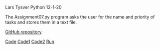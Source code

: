 Lars Tysver
Python
12-1-20

The Assignment07.py program asks the user for the name and priority of tasks and stores them in a text file.

[GitHub repository](https://github.com/Dromeus/IntroToProg-Python-Mod07)

[Code](Code.png)
[Code1](Code1.png)
[Code2](Code2.png)
[Run](Run.png)
